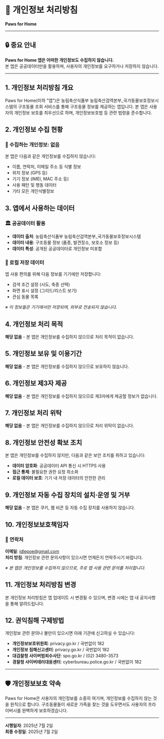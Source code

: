 # 🐾 개인정보 처리방침

**Paws for Home**

---

## 🔒 중요 안내

**Paws for Home 앱은 어떠한 개인정보도 수집하지 않습니다.**  
본 앱은 공공데이터만을 활용하며, 사용자의 개인정보를 요구하거나 저장하지 않습니다.

---

## 1. 개인정보 처리방침 개요

Paws for Home(이하 "앱")은 농림축산식품부 농림축산검역본부_국가동물보호정보시스템의 구조동물 조회 서비스를 통해 구조동물 정보를 제공하는 앱입니다. 본 앱은 사용자의 개인정보 보호를 최우선으로 하며, 개인정보보호법 등 관련 법령을 준수합니다.

## 2. 개인정보 수집 현황

### 📱 수집하는 개인정보: 없음

본 앱은 다음과 같은 개인정보를 수집하지 않습니다:

- 이름, 연락처, 이메일 주소 등 식별 정보
- 위치 정보 (GPS 등)
- 기기 정보 (IMEI, MAC 주소 등)
- 사용 패턴 및 행동 데이터
- 기타 모든 개인식별정보

## 3. 앱에서 사용하는 데이터

### 🏛️ 공공데이터 활용

- **데이터 출처**: 농림축산식품부 농림축산검역본부_국가동물보호정보시스템
- **데이터 내용**: 구조동물 정보 (품종, 발견장소, 보호소 정보 등)
- **데이터 특성**: 공개된 공공데이터로 개인정보 미포함

### 📱 로컬 저장 데이터

앱 사용 편의를 위해 다음 정보를 기기에만 저장합니다:

- 검색 조건 설정 (시도, 축종 선택)
- 화면 표시 설정 (그리드/리스트 보기)
- 관심 동물 목록

*※ 이 정보들은 기기에서만 저장되며, 외부로 전송되지 않습니다.*

## 4. 개인정보 처리 목적

**해당 없음** - 본 앱은 개인정보를 수집하지 않으므로 처리 목적이 없습니다.

## 5. 개인정보 보유 및 이용기간

**해당 없음** - 본 앱은 개인정보를 수집하지 않으므로 보유하지 않습니다.

## 6. 개인정보 제3자 제공

**해당 없음** - 본 앱은 개인정보를 수집하지 않으므로 제3자에게 제공할 정보가 없습니다.

## 7. 개인정보 처리 위탁

**해당 없음** - 본 앱은 개인정보를 수집하지 않으므로 처리 위탁이 없습니다.

## 8. 개인정보 안전성 확보 조치

본 앱은 개인정보를 수집하지 않지만, 다음과 같은 보안 조치를 취하고 있습니다:

- **데이터 암호화**: 공공데이터 API 통신 시 HTTPS 사용
- **접근 통제**: 불필요한 권한 요청 최소화
- **로컬 데이터 보호**: 기기 내 저장 데이터의 안전한 관리

## 9. 개인정보 자동 수집 장치의 설치·운영 및 거부

**해당 없음** - 본 앱은 쿠키, 웹 비콘 등 자동 수집 장치를 사용하지 않습니다.

## 10. 개인정보보호책임자

### 📧 연락처

**이메일**: idlepoe@gmail.com  
**처리 방침**: 개인정보 관련 문의사항이 있으시면 언제든지 연락주시기 바랍니다.

*※ 본 앱은 개인정보를 수집하지 않으므로, 주로 앱 사용 관련 문의를 처리합니다.*

## 11. 개인정보 처리방침 변경

본 개인정보 처리방침은 앱 업데이트 시 변경될 수 있으며, 변경 시에는 앱 내 공지사항을 통해 알려드립니다.

## 12. 권익침해 구제방법

개인정보 관련 문의나 불만이 있으시면 아래 기관에 신고하실 수 있습니다:

- **개인정보보호위원회**: privacy.go.kr / 국번없이 182
- **개인정보 침해신고센터**: privacy.go.kr / 국번없이 182
- **대검찰청 사이버범죄수사단**: spo.go.kr / (02) 3480-3573
- **경찰청 사이버테러대응센터**: cyberbureau.police.go.kr / 국번없이 182

---

## 🛡️ 개인정보보호 약속

Paws for Home은 사용자의 개인정보를 소중히 여기며, 개인정보를 수집하지 않는 것을 원칙으로 합니다. 구조동물들이 새로운 가족을 찾는 것을 도우면서도 사용자의 프라이버시를 완벽하게 보호하겠습니다.

---

**시행일자**: 2025년 7월 2일  
**최종 수정일**: 2025년 7월 2일 